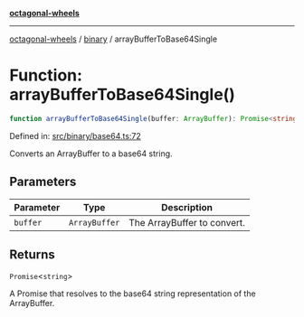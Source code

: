 [**octagonal-wheels**](../../README.md)

***

[octagonal-wheels](../../modules.md) / [binary](../README.md) / arrayBufferToBase64Single

# Function: arrayBufferToBase64Single()

```ts
function arrayBufferToBase64Single(buffer: ArrayBuffer): Promise<string>;
```

Defined in: [src/binary/base64.ts:72](https://github.com/vrtmrz/octagonal-wheels/blob/main/src/binary/base64.ts#L72)

Converts an ArrayBuffer to a base64 string.

## Parameters

| Parameter | Type | Description |
| ------ | ------ | ------ |
| `buffer` | `ArrayBuffer` | The ArrayBuffer to convert. |

## Returns

`Promise`\<`string`\>

A Promise that resolves to the base64 string representation of the ArrayBuffer.
